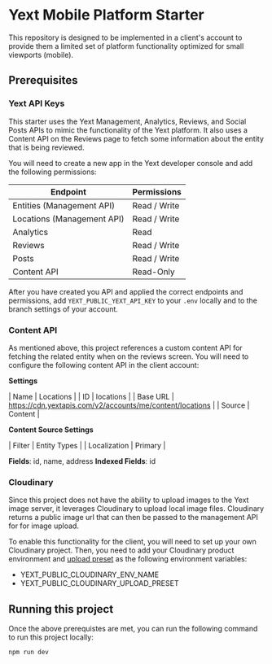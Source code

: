 # Yext Mobile Platform Starter

This repository is designed to be implemented in a client's account to provide them a limited set of platform functionality optimized for small viewports (mobile).

## Prerequisites

### Yext API Keys

This starter uses the Yext Management, Analytics, Reviews, and Social Posts APIs to mimic the functionality of the Yext platform. It also uses a Content API on the Reviews page to fetch some information about the entity that is being reviewed.

You will need to create a new app in the Yext developer console and add the following permissions:

| Endpoint                   | Permissions  |
| -------------------------- | ------------ |
| Entities (Management API)  | Read / Write |
| Locations (Management API) | Read / Write |
| Analytics                  | Read         |
| Reviews                    | Read / Write |
| Posts                      | Read / Write |
| Content API                | Read-Only    |

After you have created you API and applied the correct endpoints and permissions, add `YEXT_PUBLIC_YEXT_API_KEY` to your `.env` locally and to the branch settings of your account.

### Content API

As mentioned above, this project references a custom content API for fetching the related entity when on the reviews screen. You will need to configure the following content API in the client account:

**Settings**

| Name | Locations |
| ID | locations |
| Base URL | https://cdn.yextapis.com/v2/accounts/me/content/locations |
| Source | Content |

**Content Source Settings**

| Filter | Entity Types |
| Localization | Primary |

**Fields**: id, name, address
**Indexed Fields**: id

### Cloudinary

Since this project does not have the ability to upload images to the Yext image server, it leverages Cloudinary to upload local image files. Cloudinary returns a public image url that can then be passed to the management API for for image upload.

To enable this functionality for the client, you will need to set up your own Cloudinary project. Then, you need to add your Cloudinary product environment and [upload preset](https://cloudinary.com/documentation/upload_presets) as the following environment variables:

- YEXT_PUBLIC_CLOUDINARY_ENV_NAME
- YEXT_PUBLIC_CLOUDINARY_UPLOAD_PRESET

## Running this project

Once the above prerequistes are met, you can run the following command to run this project locally:

`npm run dev`
